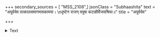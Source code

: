+++
secondary_sources = [ "MSS_2108",]
jsonClass = "Subhaashita"
text = "अपूर्वयेव तत्कालसमागमसकामया।  \nदृष्टेन राजन् वपुषा कटाक्षैर्विजयश्रिया॥"
title = "अपूर्वयेव"

+++

<details><summary>Text</summary>

अपूर्वयेव तत्कालसमागमसकामया।  
दृष्टेन राजन् वपुषा कटाक्षैर्विजयश्रिया॥
</details>
